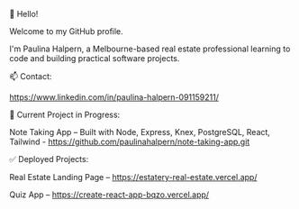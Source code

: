 👋 Hello!

Welcome to my GitHub profile.

I'm Paulina Halpern, a Melbourne-based real estate professional learning to code and building practical software projects.

📫 Contact:

https://www.linkedin.com/in/paulina-halpern-091159211/


🚀 Current Project in Progress:

Note Taking App – Built with Node, Express, Knex, PostgreSQL, React, Tailwind -
https://github.com/paulinahalpern/note-taking-app.git


✅ Deployed Projects:

Real Estate Landing Page –
https://estatery-real-estate.vercel.app/

Quiz App –
https://create-react-app-bqzo.vercel.app/

